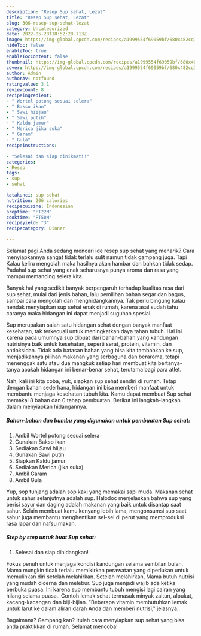 ```yaml
---
description: "Resep Sup sehat, Lezat"
title: "Resep Sup sehat, Lezat"
slug: 306-resep-sup-sehat-lezat
category: Uncategorized
date: 2022-05-28T18:52:28.713Z
image: https://img-global.cpcdn.com/recipes/a1999554f69059bf/680x482cq70/sup-sehat-foto-resep-utama.jpg
hideToc: false
enableToc: true
enableTocContent: false
thumbnail: https://img-global.cpcdn.com/recipes/a1999554f69059bf/680x482cq70/sup-sehat-foto-resep-utama.jpg
cover: https://img-global.cpcdn.com/recipes/a1999554f69059bf/680x482cq70/sup-sehat-foto-resep-utama.jpg
author: Admin
authorAv: notfound
ratingvalue: 3.1
reviewcount: 8
recipeingredient:
- " Wortel potong sesuai selera"
- " Bakso ikan"
- " Sawi hiijau"
- " Sawi putih"
- " Kaldu jamur"
- " Merica jika suka"
- " Garam"
- " Gula"
recipeinstructions:

- "Selesai dan siap dinikmati!"
categories:
- Resep
tags:
- sup
- sehat

katakunci: sup sehat 
nutrition: 206 calories
recipecuisine: Indonesian
preptime: "PT22M"
cooktime: "PT58M"
recipeyield: "3"
recipecategory: Dinner

---
```



Selamat pagi Anda sedang mencari ide resep sup sehat yang menarik? Cara menyiapkannya sangat tidak terlalu sulit namun tidak gampang juga. Tapi Kalau keliru mengolah maka hasilnya akan hambar dan bahkan tidak sedap. Padahal sup sehat yang enak seharusnya punya aroma dan rasa yang mampu memancing selera kita.


Banyak hal yang sedikit banyak berpengaruh terhadap kualitas rasa dari sup sehat, mulai dari jenis bahan, lalu pemilihan bahan segar dan bagus, sampai cara mengolah dan menghidangkannya. Tak perlu bingung kalau hendak menyiapkan sup sehat enak di rumah, karena asal sudah tahu caranya maka hidangan ini dapat menjadi suguhan spesial.

Sup merupakan salah satu hidangan sehat dengan banyak manfaat kesehatan, tak terkecuali untuk meningkatkan daya tahan tubuh. Hal ini karena pada umumnya sup dibuat dari bahan-bahan yang kandungan nutrisinya baik untuk kesehatan, seperti serat, protein, vitamin, dan antioksidan. Tidak ada batasan bahan yang bisa kita tambahkan ke sup, menjadikannya pilihan makanan yang serbaguna dan beraroma, tetapi menenggak satu atau dua mangkuk setiap hari membuat kita bertanya-tanya apakah hidangan ini benar-benar sehat, terutama bagi para atlet.


Nah, kali ini kita coba, yuk, siapkan sup sehat sendiri di rumah. Tetap dengan bahan sederhana, hidangan ini bisa memberi manfaat untuk membantu menjaga kesehatan tubuh kita. Kamu dapat membuat Sup sehat memakai 8 bahan dan 0 tahap pembuatan. Berikut ini langkah-langkah dalam menyiapkan hidangannya.

<!--inarticleads1-->

##### Bahan-bahan dan bumbu yang digunakan untuk pembuatan Sup sehat:

1. Ambil  Wortel potong sesuai selera
1. Gunakan  Bakso ikan
1. Sediakan  Sawi hiijau
1. Gunakan  Sawi putih
1. Siapkan  Kaldu jamur
1. Sediakan  Merica (jika suka)
1. Ambil  Garam
1. Ambil  Gula


Yup, sop tunjang adalah sop kaki yang memakai sapi muda. Makanan sehat untuk sahur selanjutnya adalah sup. Halodoc menjelaskan bahwa sup yang berisi sayur dan daging adalah makanan yang baik untuk disantap saat sahur. Selain membuat kamu kenyang lebih lama, mengonsumsi sup saat sahur juga membantu menghentikan sel-sel di perut yang memproduksi rasa lapar dan nafsu makan. 

<!--inarticleads2-->

##### Step by step untuk buat Sup sehat:


1. Selesai dan siap dihidangkan!

Fokus penuh untuk menjaga kondisi kandungan selama sembilan bulan, Mama mungkin tidak terlalu memikirkan perawatan yang diperlukan untuk memulihkan diri setelah melahirkan. Setelah melahirkan, Mama butuh nutrisi yang mudah dicerna dan melebur. Sup juga menjadi wajib ada ketika berbuka puasa. Ini karena sup membantu tubuh mengisi lagi cairan yang hilang selama puasa.. Contoh lemak sehat termasuk minyak zaitun, alpukat, kacang-kacangan dan biji-bijian. &#34;Beberapa vitamin membutuhkan lemak untuk larut ke dalam aliran darah Anda dan memberi nutrisi,&#34; jelasnya.. 

Bagaimana? Gampang kan? Itulah cara menyiapkan sup sehat yang bisa anda praktikkan di rumah. Selamat mencoba!
